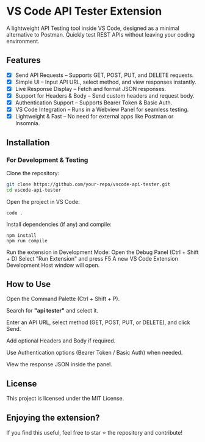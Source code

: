 # VS Code API Tester Extension

A lightweight API Testing tool inside VS Code, designed as a minimal alternative to Postman. Quickly test REST APIs without leaving your coding environment.

## Features

- [x] Send API Requests – Supports GET, POST, PUT, and DELETE requests.
- [x] Simple UI – Input API URL, select method, and view responses instantly.
- [x] Live Response Display – Fetch and format JSON responses.
- [x] Support for Headers & Body – Send custom headers and request body.
- [x] Authentication Support – Supports Bearer Token & Basic Auth.
- [x] VS Code Integration – Runs in a Webview Panel for seamless testing.
- [x] Lightweight & Fast – No need for external apps like Postman or Insomnia.

## Installation

### For Development & Testing

Clone the repository:
``` bash
git clone https://github.com/your-repo/vscode-api-tester.git
cd vscode-api-tester
```
Open the project in VS Code:
```
code .
```
Install dependencies (if any) and compile:
```
npm install
npm run compile
```
Run the extension in Development Mode:
Open the Debug Panel (Ctrl + Shift + D)
Select "Run Extension" and press F5
A new VS Code Extension Development Host window will open.

## How to Use

Open the Command Palette (Ctrl + Shift + P).

Search for **"api tester"** and select it.

Enter an API URL, select method (GET, POST, PUT, or DELETE), and click Send.

Add optional Headers and Body if required.

Use Authentication options (Bearer Token / Basic Auth) when needed.

View the response JSON inside the panel.

## License

This project is licensed under the MIT License.

## Enjoying the extension?

If you find this useful, feel free to star ⭐ the repository and contribute!
